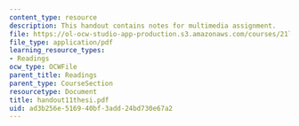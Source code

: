 ```yaml
---
content_type: resource
description: This handout contains notes for multimedia assignment.
file: https://ol-ocw-studio-app-production.s3.amazonaws.com/courses/21l-012-forms-of-western-narrative-spring-2004/ad3b256e516940bf3add24bd730e67a2_handout11thesi.pdf
file_type: application/pdf
learning_resource_types:
- Readings
ocw_type: OCWFile
parent_title: Readings
parent_type: CourseSection
resourcetype: Document
title: handout11thesi.pdf
uid: ad3b256e-5169-40bf-3add-24bd730e67a2
---
```

